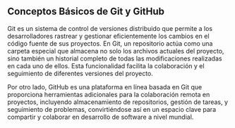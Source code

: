 ## **Conceptos Básicos de Git y GitHub**

Git es un sistema de control de versiones distribuido que permite a los desarrolladores rastrear y gestionar eficientemente los cambios en el código fuente de sus proyectos. En Git, un repositorio actúa como una carpeta especial que almacena no solo los archivos actuales del proyecto, sino también un historial completo de todas las modificaciones realizadas en cada uno de ellos. Esta funcionalidad facilita la colaboración y el seguimiento de diferentes versiones del proyecto.

Por otro lado, GitHub es una plataforma en línea basada en Git que proporciona herramientas adicionales para la colaboración remota en proyectos, incluyendo almacenamiento de repositorios, gestión de tareas, y seguimiento de problemas, convirtiéndose así en un espacio clave para compartir y colaborar en desarrollo de software a nivel mundial.
